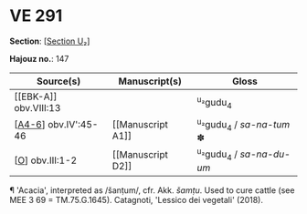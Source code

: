 # VE 291

**Section**: [[Section U₂]]

**Hajouz no.**: 147

| Source(s)              | Manuscript(s)     | Gloss                                          |
| ---------------------- | ----------------- | ---------------------------------------------- |
| [[EBK-A]] obv.VIII:13  |                   | <sup>u₂</sup>gudu<sub>4</sub>                  |
| [[A4-6]] obv.IV':45-46 | [[Manuscript A1]] | <sup>u₂</sup>gudu<sub>4</sub> / *sa-na-tum* ✽ |
| [[O]] obv.III:1-2      | [[Manuscript D2]] | <sup>u₂</sup>gudu<sub>4</sub> / *sa-na-du-um*  |

¶ 'Acacia', interpreted as /šanṭum/, cfr. Akk. *šamṭu*. Used to cure cattle (see MEE 3 69 = TM.75.G.1645). Catagnoti, 'Lessico dei vegetali' (2018).

[//begin]: # "Autogenerated link references for markdown compatibility"
[Section U₂]: <Section U₂> "Section U₂"
[EBK]: EBK "MEE 4, 115 +"
[A4-6]: A4-6 "MEE 4, 4 + MEE 4, 5 + MEE 4, 6 = TM.75.G.2000+TM.75.G.2005+TM.75.G.2006"
[O]: O "MEE 4, 24 = TM.75.G.1774"
[//end]: # "Autogenerated link references"